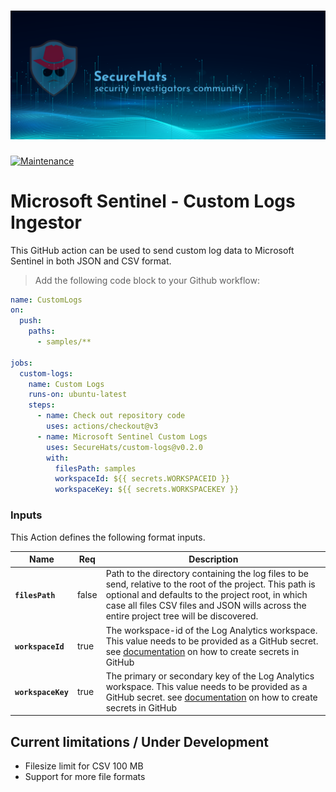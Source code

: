 ![logo](https://raw.githubusercontent.com/SecureHats/SecureHacks/main/media/sh-banners.png)
=========
[![Maintenance](https://img.shields.io/maintenance/yes/2022.svg?style=flat-square)]()
# Microsoft Sentinel - Custom Logs Ingestor

This GitHub action can be used to send custom log data to Microsoft Sentinel in both JSON and CSV format.
> Add the following code block to your Github workflow:

```yaml
name: CustomLogs
on:
  push:
    paths:
      - samples/**

jobs:
  custom-logs:
    name: Custom Logs
    runs-on: ubuntu-latest
    steps:
      - name: Check out repository code
        uses: actions/checkout@v3
      - name: Microsoft Sentinel Custom Logs
        uses: SecureHats/custom-logs@v0.2.0
        with:
          filesPath: samples
          workspaceId: ${{ secrets.WORKSPACEID }}
          workspaceKey: ${{ secrets.WORKSPACEKEY }}
```

### Inputs

This Action defines the following format inputs.

| Name | Req | Description
|-|-|-|
| **`filesPath`**  | false | Path to the directory containing the log files to be send, relative to the root of the project. This path is optional and defaults to the project root, in which case all files CSV files and JSON wills across the entire project tree will be discovered.
| **`workspaceId`** | true | The workspace-id of the Log Analytics workspace. This value needs to be provided as a GitHub secret. see [documentation](https://github.com/Azure/actions-workflow-samples/blob/master/assets/create-secrets-for-GitHub-workflows.md) on how to create secrets in GitHub
| **`workspaceKey`** | true | The primary or secondary key of the Log Analytics workspace. This value needs to be provided as a GitHub secret. see [documentation](https://github.com/Azure/actions-workflow-samples/blob/master/assets/create-secrets-for-GitHub-workflows.md) on how to create secrets in GitHub


## Current limitations / Under Development

- Filesize limit for CSV 100 MB
- Support for more file formats
